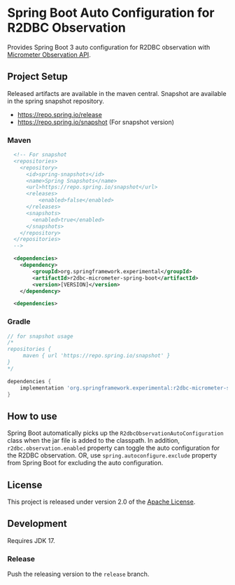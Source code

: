 # Spring Boot Auto Configuration for R2DBC Observation

Provides Spring Boot 3 auto configuration for R2DBC observation with [Micrometer Observation API](https://micrometer.io/docs/observation).

## Project Setup

Released artifacts are available in the maven central. Snapshot are available in the spring snapshot repository.
- https://repo.spring.io/release
- https://repo.spring.io/snapshot (For snapshot version)

### Maven
```xml
  <!-- For snapshot
  <repositories>
    <repository>
      <id>spring-snapshots</id>
      <name>Spring Snapshots</name>
      <url>https://repo.spring.io/snapshot</url>
      <releases>
          <enabled>false</enabled>
      </releases>
      <snapshots>
        <enabled>true</enabled>
      </snapshots>
    </repository>
  </repositories>
  -->

  <dependencies>
    <dependency>
        <groupId>org.springframework.experimental</groupId>
        <artifactId>r2dbc-micrometer-spring-boot</artifactId>
        <version>[VERSION]</version>
    </dependency>

  <dependencies>
```

### Gradle

```groovy
// for snapshot usage
/*
repositories {
	 maven { url 'https://repo.spring.io/snapshot' }  
}
*/

dependencies {
    implementation 'org.springframework.experimental:r2dbc-micrometer-spring-boot:[VERSION]'
}
```

## How to use

Spring Boot automatically picks up the `R2dbcObservationAutoConfiguration` class when the jar file is added to the classpath.
In addition, `r2dbc.observation.enabled` property can toggle the auto configuration for the R2DBC observation.
OR, use `spring.autoconfigure.exclude` property from Spring Boot for excluding the auto configuration.

## License
This project is released under version 2.0 of the [Apache License][l].


## Development

Requires JDK 17.

### Release

Push the releasing version to the `release` branch.

[l]: https://www.apache.org/licenses/LICENSE-2.0
